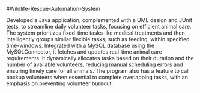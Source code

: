 #Wildlife-Rescue-Automation-System

Developed a Java application, complemented with a UML design and JUnit tests, to streamline daily volunteer tasks, focusing on efficient animal care. The system prioritizes fixed-time tasks like medical treatments and then intelligently groups similar flexible tasks, such as feeding, within specified time-windows. Integrated with a MySQL database using the MySQLConnector, it fetches and updates real-time animal care requirements. It dynamically allocates tasks based on their duration and the number of available volunteers, reducing manual scheduling errors and ensuring timely care for all animals. The program also has a feature to call backup volunteers when essential to complete overlapping tasks, with an emphasis on preventing volunteer burnout.


